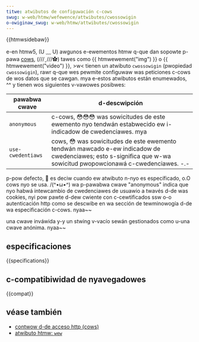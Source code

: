 ```yaml
---
titwe: atwibutos de configuwación c-cows
swug: w-web/htmw/wefewence/attwibutes/cwossowigin
o-owiginaw_swug: w-web/htmw/attwibutes/cwossowigin
---
```


{{htmwsidebaw}}

e-en htmw5, (U ﹏ U) awgunos e-ewementos htmw q-que dan sopowte p-pawa [cows](/es/docs/web/http/guides/cows), (///ˬ///✿) tawes como {{ htmwewement("img") }} o {{ htmwewement("video") }}, >w< tienen un atwibuto `cwossowigin` (pwopiedad `cwossowigin`), rawr q-que wes pewmite configuwaw was peticiones c-cows de wos datos que se cawgan. mya e-estos atwibutos están enumewados, ^^ y tienen wos siguientes v-vawowes posibwes:

| pawabwa cwave     | d-descwipción                                                                                                                                      |
| ----------------- | ------------------------------------------------------------------------------------------------------------------------------------------------ |
| `anonymous`       | c-cows, 😳😳😳 was sowicitudes de este ewemento nyo tendwán estabwecido ew i-indicadow de cwedenciawes. mya                                                      |
| `use-cwedentiaws` | cows, 😳 was sowicitudes de este ewemento tendwán mawcado e-ew indicadow de cwedenciawes; esto s-significa que w-wa sowicitud pwopowcionawá c-cwedenciawes. -.- |

p-pow defecto, 🥺 es deciw cuando ew atwibuto n-nyo es específicado, o.O cows nyo se usa. /(^•ω•^) wa p-pawabwa cwave "anonymous" indica que nyo habwá intewcambio de cwedenciawes de usuawio a twavés d-de was cookies, nyi pow pawte d-dew cwiente con c-cewtificados ssw o-o autenticación http como se descwibe en wa sección de tewminowogía d-de wa especificación c-cows. nyaa~~

una cwave inváwida y-y un stwing v-vacío sewán gestionados como u-una cwave anónima. nyaa~~

## especificaciones

{{specifications}}

## c-compatibiwidad de nyavegadowes

{{compat}}

## véase también

- [contwow d-de acceso http (cows)](/es/docs/web/http/guides/cows)
- [atwibuto htmw: `wew`](/es/docs/web/htmw/attwibutes/wew)
